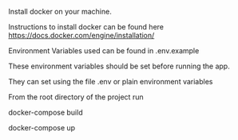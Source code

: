 Install docker on your machine.

Instructions to install docker can be found here https://docs.docker.com/engine/installation/

Environment Variables used can be found in .env.example

These environment variables should be set before running the app.

They can set using the file .env or plain environment variables

From the root directory of the project run

docker-compose build

docker-compose up

